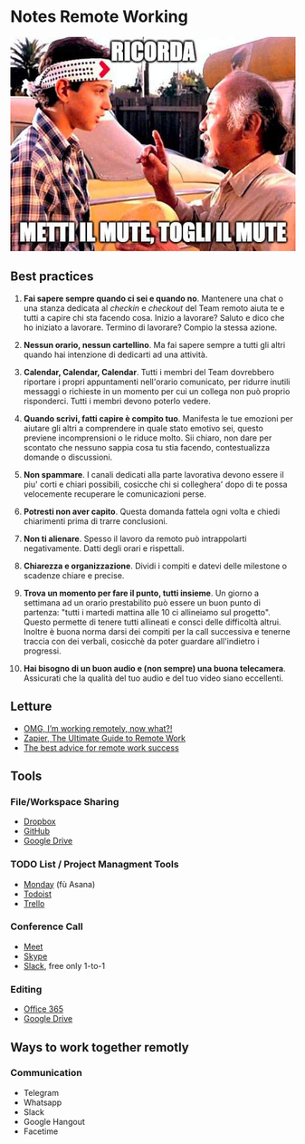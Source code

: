 # Notes Remote Working

![alt text](./imgs/0001.jpeg)

## Best practices

1. **Fai sapere sempre quando ci sei e quando no**. Mantenere una chat o una stanza dedicata al *checkin* e *checkout* del Team remoto aiuta te e tutti a capire chi sta facendo cosa. Inizio a lavorare? Saluto e dico che ho iniziato a lavorare. Termino di lavorare? Compio la stessa azione.

2. **Nessun orario, nessun cartellino**. Ma fai sapere sempre a tutti gli altri quando hai intenzione di dedicarti ad una attività.

3. **Calendar, Calendar, Calendar**. Tutti i membri del Team dovrebbero riportare i propri appuntamenti nell'orario comunicato, per ridurre inutili messaggi o richieste in un momento per cui un collega non può proprio risponderci. Tutti i membri devono poterlo vedere.

4. **Quando scrivi, fatti capire è compito tuo**. Manifesta le tue emozioni per aiutare gli altri a comprendere in quale stato emotivo sei, questo previene incomprensioni o le riduce molto. Sii chiaro, non dare per scontato che nessuno sappia cosa tu stia facendo, contestualizza domande o discussioni.

5. **Non spammare**. I canali dedicati alla parte lavorativa devono essere il piu' corti e chiari possibili, cosicche chi si colleghera' dopo di te possa velocemente recuperare le comunicazioni perse.

6. **Potresti non aver capito**. Questa domanda fattela ogni volta e chiedi chiarimenti prima di trarre conclusioni.

7. **Non ti alienare**. Spesso il lavoro da remoto può intrappolarti negativamente. Datti degli orari e rispettali.

8. **Chiarezza e organizzazione**. Dividi i compiti e datevi delle milestone o scadenze chiare e precise.

9. **Trova un momento per fare il punto, tutti insieme**. Un giorno a settimana ad un orario prestabilito può essere un buon punto di partenza: "tutti i martedi mattina alle 10 ci allineiamo sul progetto". Questo permette di tenere tutti allineati e consci delle difficoltà altrui. Inoltre è buona norma darsi dei compiti per la call successiva e tenerne traccia con dei verbali, cosicchè da poter guardare all'indietro i progressi.

10. **Hai bisogno di un buon audio e (non sempre) una buona telecamera**. Assicurati che la qualità del tuo audio e del tuo video siano eccellenti.

## Letture

- [OMG, I’m working remotely, now what?!](https://benediktlehnert.github.io/) 
- [Zapier, The Ultimate Guide to Remote Work](https://zapier.com/learn/remote-work/)
- [The best advice for remote work success](https://blog.trello.com/remote-work-team-success-guide)

## Tools

### File/Workspace Sharing

- [Dropbox](https://dropbox.com)
- [GitHub](https://github.com)
- [Google Drive](https://drive.google.com)

### TODO List / Project Managment Tools

- [Monday](https://monday.com) (fù Asana)
- [Todoist](https://todoist.com/it)
- [Trello](https://trello.com)

### Conference Call

- [Meet](https://meet.google.com)
- [Skype](https://skype.com)
- [Slack](https://slack.com), free only 1-to-1

### Editing

- [Office 365](https://office.com)
- [Google Drive](https://drive.google.com)

## Ways to work together remotly

### Communication

- Telegram
- Whatsapp
- Slack
- Google Hangout
- Facetime
